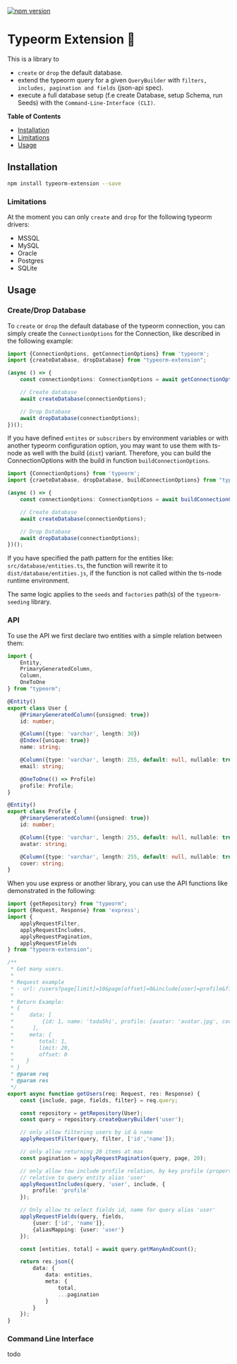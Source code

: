 [![npm version](https://badge.fury.io/js/typeorm-extension.svg)](https://badge.fury.io/js/typeorm-extension)

# Typeorm Extension 🚀
This is a library to
- `create` or `drop` the default database.
- extend the typeorm query for a given `QueryBuilder` with `filters, includes, pagination and fields` (json-api spec).
- execute a full database setup (f.e create Database, setup Schema, run Seeds) with the `Command-Line-Interface (CLI)`.


**Table of Contents**

- [Installation](#installation)
- [Limitations](#limitations)
- [Usage](#usage)


## Installation

```bash
npm install typeorm-extension --save
```

### Limitations

At the moment you can only `create` and `drop` for the
following typeorm drivers:
* MSSQL
* MySQL
* Oracle
* Postgres
* SQLite

## Usage
### Create/Drop Database

To `create` or `drop` the default database of the typeorm connection,
you can simply create the `ConnectionOptions` for the Connection,
like described in the following example:

```typescript
import {ConnectionOptions, getConnectionOptions} from 'typeorm';
import {createDatabase, dropDatabase} from "typeorm-extension";

(async () => {
    const connectionOptions: ConnectionOptions = await getConnectionOptions();

    // Create database
    await createDatabase(connectionOptions);

    // Drop Database
    await dropDatabase(connectionOptions);
})();
```
If you have defined `entites` or `subscribers` by environment variables or with another typeorm configuration option,
you may want to use them with ts-node as well with the build (`dist`) variant.
Therefore, you can build the ConnectionOptions with the build in function `buildConnectionOptions`.

```typescript
import {ConnectionOptions} from 'typeorm';
import {craeteDatabase, dropDatabase, buildConnectionOptions} from "typeorm-extension";

(async () => {
    const connectionOptions: ConnectionOptions = await buildConnectionOptions();

    // Create database
    await createDatabase(connectionOptions);

    // Drop Database
    await dropDatabase(connectionOptions);
})();
```
If you have specified the path pattern for the entities like:
`src/database/entities.ts`, the function will rewrite it to `dist/database/entities.js`,
if the function is not called within the ts-node runtime environment.

The same logic applies to the `seeds` and `factories` path(s) of the `typeorm-seeding` library.

### API
To use the API we first declare two entities with a simple relation between them:
```typescript
import {
    Entity,
    PrimaryGeneratedColumn,
    Column,
    OneToOne
} from "typeorm";

@Entity()
export class User {
    @PrimaryGeneratedColumn({unsigned: true})
    id: number;

    @Column({type: 'varchar', length: 30})
    @Index({unique: true})
    name: string;

    @Column({type: 'varchar', length: 255, default: null, nullable: true})
    email: string;

    @OneToOne(() => Profile)
    profile: Profile;
}

@Entity()
export class Profile {
    @PrimaryGeneratedColumn({unsigned: true})
    id: number;

    @Column({type: 'varchar', length: 255, default: null, nullable: true})
    avatar: string;

    @Column({type: 'varchar', length: 255, default: null, nullable: true})
    cover: string;
}
```

When you use express or another library, you can use the API functions like
demonstrated in the following:

```typescript
import {getRepository} from "typeorm";
import {Request, Response} from 'express';
import {
    applyRequestFilter,
    applyRequestIncludes,
    applyRequestPagination,
    applyRequestFields
} from "typeorm-extension";

/**
 * Get many users.
 *
 * Request example
 * - url: /users?page[limit]=10&page[offset]=0&include[user]=profile&filter[id]=1&fields[user]=id,name
 *
 * Return Example:
 * {
 *     data: [
 *         {id: 1, name: 'tada5hi', profile: {avatar: 'avatar.jpg', cover: 'cover.jpg'}}
 *      ],
 *     meta: {
 *        total: 1,
 *        limit: 20,
 *        offset: 0
 *    }
 * }
 * @param req
 * @param res
 */
export async function getUsers(req: Request, res: Response) {
    const {include, page, fields, filter} = req.query;

    const repository = getRepository(User);
    const query = repository.createQueryBuilder('user');

    // only allow filtering users by id & name
    applyRequestFilter(query, filter, ['id','name']);

    // only allow returning 20 items at max
    const pagination = applyRequestPagination(query, page, 20);

    // only allow tow include profile relation, by key profile (property key),
    // relative to query entity alias 'user'
    applyRequestIncludes(query, 'user', include, {
        profile: 'profile'
    });

    // Only allow to select fields id, name for query alias 'user'
    applyRequestFields(query, fields,
        {user: ['id', 'name']},
        {aliasMapping: {user: 'user'}
    });

    const [entities, total] = await query.getManyAndCount();

    return res.json({
        data: {
            data: entities,
            meta: {
                total,
                ...pagination
            }
        }
    });
}
```

### Command Line Interface

todo

